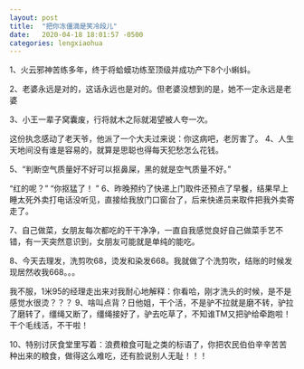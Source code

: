 ```yaml
---
layout: post
title:  "把你冻僵滴是笑冷段儿"
date:   2020-04-18 18:01:57 -0500
categories: lengxiaohua
---
```

1、火云邪神苦练多年，终于将蛤蟆功练至顶级并成功产下8个小蝌蚪。

2、老婆永远是对的，这话永远也是对的。但老婆没想到的是，她不一定永远是老婆

3、小王一辈子窝囊废，行将就木之际就渴望被人夸一次。

这份执念感动了老天爷，他派了一个大夫过来说：你这病吧，老厉害了。
4、人生天地间没有谁是容易的，就算是思聪也得每天犯愁怎么花钱。

5、“判断空气质量好不好可以抠鼻屎，黑的就是空气质量不好。”

“红的呢？”
“你抠猛了！ ”
6、昨晚预约了快递上门取件还预点了早餐，结果早上睡太死外卖打电话没听见，直接给我放门口窗台了，后来快递员来取件把我外卖寄走了。

7、自己做菜，女朋友每次都吃的干干净净，一直自我感觉良好自己做菜手艺不错，有一天突然意识到，女朋友可能就是单纯的能吃。

8、今天去理发，洗剪吹68，烫发和染发668。我就做了个洗剪吹，结账的时候发现居然收我668。。。

我不服，1米95的经理走出来对我耐心地解释：你看哈，刚才洗头的时候，是不是感觉水很烫？？？
9、啥叫点背？日他姐，干个活，不是驴不拉就是磨不转，驴拉了磨转了，缰绳又断了，缰绳接好了，驴去吃草了，不知谁TM又把驴给牵跑啦！干个毛线活，不干啦！

10、特别讨厌食堂里写着：浪费粮食可耻之类的标语了，你把农民伯伯辛辛苦苦种出来的粮食，做得这么难吃，还有脸说别人无耻！！！